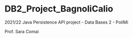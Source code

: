 # DB2_Project_BagnoliCalio

2021/22 Java Persistence API project - Data Bases 2 - PoliMi

Prof. Sara Comai
